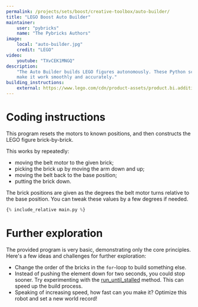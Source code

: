 ```yaml
---
permalink: /projects/sets/boost/creative-toolbox/auto-builder/
title: "LEGO Boost Auto Builder"
maintainer:
    user: "pybricks"
    name: "The Pybricks Authors"
image:
    local: "auto-builder.jpg"
    credit: "LEGO"
video:
    youtube: "TXvCEK1MNGQ"
description:
    "The Auto Builder builds LEGO figures autonomously. These Python scripts
    make it work smoothly and accurately."
building_instructions:
    external: https://www.lego.com/cdn/product-assets/product.bi.additional.main.pdf/17101_A_AutoBuilder.pdf
---
```


# Coding instructions

This program resets the motors to known positions, and then constructs the
LEGO figure brick-by-brick.

This works by repeatedly:
- moving the belt motor to the given brick;
- picking the brick up by moving the arm down and up;
- moving the belt back to the base position;
- putting the brick down.

The brick positions are given as the degrees the belt motor turns relative to
the base position. You can tweak these values by a few degrees if needed.

```python
{% include_relative main.py %}
```


# Further exploration

The provided program is very basic, demonstrating only the core principles.
Here's a few ideas and challenges for further exploration:
- Change the order of the bricks in the `for`-loop to build something else.
- Instead of pushing the element down for two seconds, you could stop sooner.
  Try experimenting with the [run_until_stalled](https://docs.pybricks.com/en/latest/pupdevices/motor.html#pybricks.pupdevices.Motor.run_until_stalled)
  method. This can speed up the build process.
- Speaking of increasing speed, how fast can you make it? Optimize this robot
  and set a new world record!
